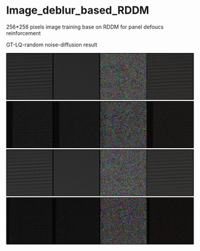 # Image_deblur_based_RDDM

256*256 pixels image training base on RDDM for panel defoucs reinforcement

GT-LQ-random noise-diffusion result

![image](s1.png)
![image](s2.png)
![image](s3.png)
![image](s4.png)
